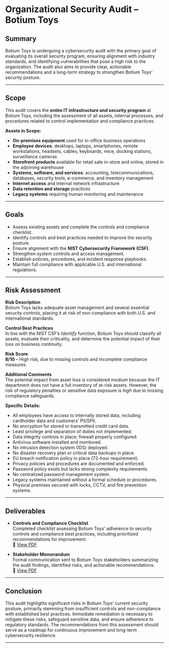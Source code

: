 # Organizational Security Audit – Botium Toys

## Summary
Botium Toys is undergoing a cybersecurity audit with the primary goal of evaluating its overall security program, ensuring alignment with industry standards, and identifying vulnerabilities that pose a high risk to the organization. The audit also aims to provide clear, actionable recommendations and a long-term strategy to strengthen Botium Toys’ security posture.

---

## Scope
This audit covers the **entire IT infrastructure and security program** at Botium Toys, including the assessment of all assets, internal processes, and procedures related to control implementation and compliance practices.

**Assets in Scope:**
- **On-premises equipment** used for in-office business operations  
- **Employee devices**: desktops, laptops, smartphones, remote workstations, headsets, cables, keyboards, mice, docking stations, surveillance cameras  
- **Storefront products** available for retail sale in-store and online, stored in the adjoining warehouse  
- **Systems, software, and services**: accounting, telecommunications, databases, security tools, e-commerce, and inventory management  
- **Internet access** and internal network infrastructure  
- **Data retention and storage** practices  
- **Legacy systems** requiring human monitoring and maintenance

---

## Goals
- Assess existing assets and complete the controls and compliance checklist.  
- Identify controls and best practices needed to improve the security posture.  
- Ensure alignment with the **NIST Cybersecurity Framework (CSF)**.  
- Strengthen system controls and access management.  
- Establish policies, procedures, and incident response playbooks.  
- Maintain full compliance with applicable U.S. and international regulations.  

---

## Risk Assessment

**Risk Description**  
Botium Toys lacks adequate asset management and several essential security controls, placing it at risk of non-compliance with both U.S. and international standards.  

**Control Best Practices**  
In line with the NIST CSF’s *Identify* function, Botium Toys should classify all assets, evaluate their criticality, and determine the potential impact of their loss on business continuity.

**Risk Score**  
**8/10** – High risk, due to missing controls and incomplete compliance measures.  

**Additional Comments**  
The potential impact from asset loss is considered *medium* because the IT department does not have a full inventory of at-risk assets. However, the risk of regulatory penalties or sensitive data exposure is *high* due to missing compliance safeguards.  

**Specific Details:**
- All employees have access to internally stored data, including cardholder data and customers’ PII/SPII.  
- No encryption for stored or transmitted credit card data.  
- Least privilege and separation of duties not implemented.  
- Data integrity controls in place; firewall properly configured.  
- Antivirus software installed and monitored.  
- No intrusion detection system (IDS) deployed.  
- No disaster recovery plan or critical data backups in place.  
- EU breach notification policy in place (72-hour requirement).  
- Privacy policies and procedures are documented and enforced.  
- Password policy exists but lacks strong complexity requirements.  
- No centralized password management system.  
- Legacy systems maintained without a formal schedule or procedures.  
- Physical premises secured with locks, CCTV, and fire prevention systems.

---
## Deliverables

- **Controls and Compliance Checklist**  
  Completed checklist assessing Botium Toys’ adherence to security controls and compliance best practices, including prioritized recommendations for improvement.  
  📄 [View PDF](./Controls_and_compliance_checklist.pdf)

- **Stakeholder Memorandum**  
  Formal communication sent to Botium Toys stakeholders summarizing the audit findings, identified risks, and actionable recommendations.  
  📄 [View PDF](./BotiumToys_StakeholderMemorandum.pdf)
---
## Conclusion
This audit highlights significant risks in Botium Toys’ current security posture, primarily stemming from insufficient controls and non-compliance with established best practices. Immediate remediation is necessary to mitigate these risks, safeguard sensitive data, and ensure adherence to regulatory standards. The recommendations from this assessment should serve as a roadmap for continuous improvement and long-term cybersecurity resilience.

---
